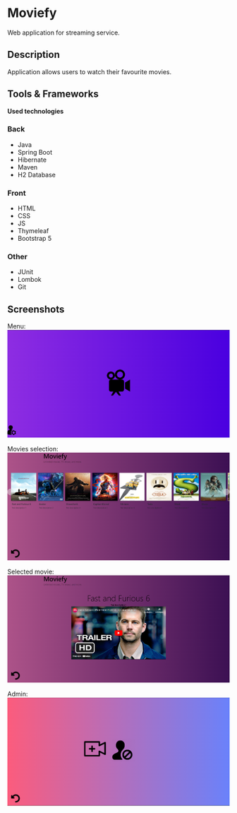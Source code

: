 # Moviefy

Web application for streaming service.

## Description

Application allows users to watch their favourite movies.

## Tools & Frameworks

**Used technologies**
### Back
* Java
* Spring Boot
* Hibernate
* Maven
* H2 Database

### Front
* HTML
* CSS
* JS
* Thymeleaf
* Bootstrap 5

### Other
* JUnit
* Lombok
* Git

## Screenshots


Menu:
![](https://github.com/DawidWilkowski/moviesSpringBoot/blob/master/src/main/resources/static/images/githubReadme/index.png)

Movies selection:
![](https://github.com/DawidWilkowski/moviesSpringBoot/blob/master/src/main/resources/static/images/githubReadme/movies.png)

Selected movie:
![](https://github.com/DawidWilkowski/moviesSpringBoot/blob/master/src/main/resources/static/images/githubReadme/singleMovie.png)

Admin:
![](https://github.com/DawidWilkowski/moviesSpringBoot/blob/master/src/main/resources/static/images/githubReadme/admin.png)
